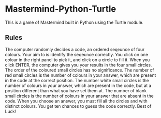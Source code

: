 # Mastermind-Python-Turtle

This is a game of Mastermind built in Python using the Turtle module. 
## Rules
The computer randomly decides a code, an ordered seqeunce of four colours. 
Your aim to is identify the seqeunce correctly. You click on one colour in the right panel to pick it, and click on a circle to fill it. 
When you click ENTER, the computer gives you your results in the four small circles. The order of the coloured small circles has no significance.
The number of red small circles is the number of colours in your answer, which are present in the code at the correct position. 
The number white small circles is the number of colours in your answer, which are present in the code, but at a position different than what you have set them at.
The number of blank small circles is the number of colours in your answer that are absent in the code.
When you choose an answer, you must fill all the circles and with distinct colours.
You get ten chances to guess the code correctly.
Best of Luck!
